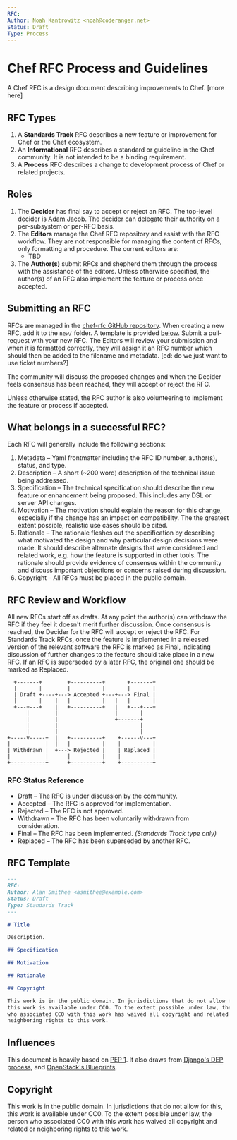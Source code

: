 ```yaml
---
RFC:
Author: Noah Kantrowitz <noah@coderanger.net>
Status: Draft
Type: Process
---
```


# Chef RFC Process and Guidelines

A Chef RFC is a design document describing improvements to Chef. [more here]

## RFC Types

1. A **Standards Track** RFC describes a new feature or improvement for Chef or
the Chef ecosystem.
2. An **Informational** RFC describes a standard or guideline in the Chef
community. It is not intended to be a binding requirement.
3. A **Process** RFC describes a change to development process of Chef or
related projects.

## Roles

1. The **Decider** has final say to accept or reject an RFC. The top-level
decider is [Adam Jacob](mailto:adam@getchef.com). The decider can delegate their
authority on a per-subsystem or per-RFC basis.
2. The **Editors** manage the Chef RFC repository and assist with the RFC
workflow. They are not responsible for managing the content of RFCs, only
formatting and procedure. The current editors are:
   * TBD
3. The **Author(s)** submit RFCs and shepherd them through the process with the
assistance of the editors. Unless otherwise specified, the author(s) of an RFC
also implement the feature or process once accepted.

## Submitting an RFC

RFCs are managed in the [chef-rfc GitHub repository](#). When creating a new
RFC, add it to the `new/` folder. A template is provided [below](#). Submit a
pull-request with your new RFC. The Editors will review your submission and when
it is formatted correctly, they will assign it an RFC number which should then
be added to the filename and metadata. [ed: do we just want to use ticket numbers?]

The community will discuss the proposed changes and when the Decider feels
consensus has been reached, they will accept or reject the RFC.

Unless otherwise stated, the RFC author is also volunteering to implement the
feature or process if accepted.

## What belongs in a successful RFC?

Each RFC will generally include the following sections:

1. Metadata – Yaml frontmatter including the RFC ID number, author(s), status,
and type.
2. Description – A short (~200 word) description of the technical issue being
addressed.
3. Specification – The technical specification should describe the new feature
or enhancement being proposed. This includes any DSL or server API changes.
4. Motivation – The motivation should explain the reason for this change,
especially if the change has an impact on compatibility. The the greatest
extent possible, realistic use cases should be cited.
5. Rationale – The rationale fleshes out the specification by describing what
motivated the design and why particular design decisions were made. It should
describe alternate designs that were considered and related work, e.g. how the
feature is supported in other tools. The rationale should provide evidence
of consensus within the community and discuss important objections or concerns
raised during discussion.
6. Copyright – All RFCs must be placed in the public domain.

## RFC Review and Workflow

All new RFCs start off as drafts. At any point the author(s) can withdraw the
RFC if they feel it doesn't merit further discussion. Once consensus is reached,
the Decider for the RFC will accept or reject the RFC. For Standards Track RFCs,
once the feature is implemented in a released version of the relevant software
the RFC is marked as Final, indicating discussion of further changes to the
feature should take place in a new RFC. If an RFC is superseded by a later RFC,
the original one should be marked as Replaced.

```
  +-------+        +----------+       +-------+
  |       |        |          |       |       |
  | Draft +----+---> Accepted +---+---> Final |
  |       |    |   |          |   |   |       |
  +---+---+    |   +----------+   |   +---+---+
      |        |                  |       |
      |        |                  +-------+
      |        |                          |
      |        |                          |
+-----v-----+  |   +----------+    +------v---+
|           |  |   |          |    |          |
| Withdrawn |  +---> Rejected |    | Replaced |
|           |      |          |    |          |
+-----------+      +----------+    +----------+
```

### RFC Status Reference

* Draft – The RFC is under discussion by the community.
* Accepted – The RFC is approved for implementation.
* Rejected – The RFC is not approved.
* Withdrawn – The RFC has been voluntarily withdrawn from consideration.
* Final – The RFC has been implemented. *(Standards Track type only)*
* Replaced – The RFC has been superseded by another RFC.

## RFC Template

```markdown
---
RFC:
Author: Alan Smithee <asmithee@example.com>
Status: Draft
Type: Standards Track
---

# Title

Description.

## Specification

## Motivation

## Rationale

## Copyright

This work is in the public domain. In jurisdictions that do not allow for this,
this work is available under CC0. To the extent possible under law, the person
who associated CC0 with this work has waived all copyright and related or
neighboring rights to this work.

```

## Influences

This document is heavily based on [PEP 1](http://legacy.python.org/dev/peps/pep-0001/).
It also draws from [Django's DEP process](#), and [OpenStack's Blueprints](#).

## Copyright

This work is in the public domain. In jurisdictions that do not allow for this,
this work is available under CC0. To the extent possible under law, the person
who associated CC0 with this work has waived all copyright and related or
neighboring rights to this work.
